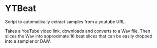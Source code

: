 # YTBeat
Script to automatically extract samples from a youtube URL.

Takes a YouTube video link, downloads and converts to a Wav file. Then slices the Wav into approximate 16 beat slices that can be easily dropped into a sampler or DAW.
